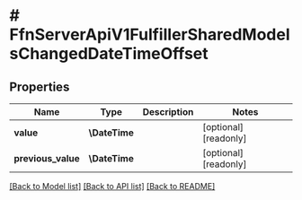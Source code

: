 # # FfnServerApiV1FulfillerSharedModelsChangedDateTimeOffset

## Properties

Name | Type | Description | Notes
------------ | ------------- | ------------- | -------------
**value** | **\DateTime** |  | [optional] [readonly]
**previous_value** | **\DateTime** |  | [optional] [readonly]

[[Back to Model list]](../../README.md#models) [[Back to API list]](../../README.md#endpoints) [[Back to README]](../../README.md)
